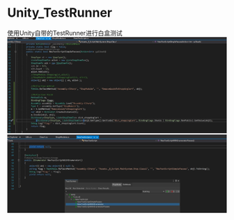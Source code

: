 # Unity_TestRunner
使用Unity自带的TestRunner进行白盒测试<br>
<img src="https://github.com/Cowliontiger/Unity_TestRunner/blob/main/Images/20230817-174153.jpg"></img><br>
<img src="https://github.com/Cowliontiger/Unity_TestRunner/blob/main/Images/20230817-174141.jpg"></img><br>
